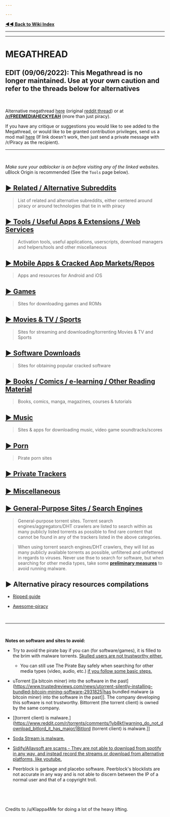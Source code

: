 ```yaml
---

---
```


[**◄◄ Back to Wiki Index**](https://www.reddit.com/r/Piracy/wiki/index)

---

---

# MEGATHREAD

## EDIT (09/06/2022): This Megathread is no longer maintained. Use at your own caution and refer to the threads below for alternatives

&nbsp;

Alternative megathread [here](https://github.com/Igglybuff/awesome-piracy/blob/master/readme.md) (original [reddit thread](https://old.reddit.com/r/Piracy/comments/9nontk/awesome_piracy_a_curated_list_of_awesome_warez/)) or at **[/r/FREEMEDIAHECKYEAH](https://reddit.com/r/FREEMEDIAHECKYEAH/wiki/index)** (more than just piracy).

If you have any critique or suggestions you would like to see added to the Megathread, or would like to be granted contribution privileges, send us a mod mail [here](https://www.reddit.com/message/compose?to=%2Fr%2FPiracy&subject=Megathread%20suggestion) (If link doesn't work, then just send a private message with /r/Piracy as the recipient).

---

&nbsp;

*Make sure your adblocker is on before visiting any of the linked websites*. uBlock Origin is recommended (See the `Tools` page below).

## [► Related / Alternative Subreddits](https://www.reddit.com/r/Piracy/wiki/megathread/related_subreddits)

 > List of related and alternative subreddits, either centered around piracy or around technologies that tie in with piracy

## [► Tools / Useful Apps & Extensions / Web Services](https://www.reddit.com/r/Piracy/wiki/megathread/tools)

 > Activation tools, useful applications, userscripts, download managers and helpers/tools and other miscellaneous

## [► Mobile Apps & Cracked App Markets/Repos](https://www.reddit.com/r/Piracy/wiki/megathread/mobile_apps_and_repos)

 > Apps and resources for Android and iOS

## [► Games](https://reddit.com/r/Piracy/wiki/megathread/games)

 > Sites for downloading games and ROMs

## [► Movies & TV / Sports](https://www.reddit.com/r/Piracy/wiki/megathread/movies_and_tv)

 > Sites for streaming and downloading/torrenting Movies & TV and Sports

## [► Software Downloads](https://www.reddit.com/r/Piracy/wiki/megathread/software_downloads)

 > Sites for obtaining popular cracked software

## [► Books / Comics / e-learning / Other Reading Material](https://reddit.com/r/Piracy/wiki/megathread/reading_material_and_elearning)

 > Books, comics, manga, magazines, courses & tutorials

## [► Music](https://reddit.com/r/Piracy/wiki/megathread/music)

 > Sites & apps for downloading music, video game soundtracks/scores

## [► Porn](https://reddit.com/r/Piracy/wiki/megathread/porn)

 > Pirate porn sites

## [► Private Trackers](https://www.reddit.com/r/Piracy/wiki/guides/private_trackers)

## [► Miscellaneous](https://www.reddit.com/r/Piracy/wiki/megathread/miscellaneous)

## [► General-Purpose Sites / Search Engines](https://reddit.com/r/Piracy/wiki/megathread/general_sites_and_search_engines)

 > General-purpose torrent sites. Torrent search engines/aggregators/DHT crawlers are listed to search within as many publicly listed torrents as possible to find rare content that cannot be found in any of the trackers listed in the above categories.

 >

 > When using torrent search engines/DHT crawlers, they will list as many publicly available torrents as possible, unfiltered and unfettered in regards to viruses. Never use thse to search for software, but when searching for other media types, take some [**preliminary measures**](https://www.reddit.com/r/Piracy/wiki/browsing_and_downloading_guide) to avoid running malware.

## ► **Alternative piracy resources compilations**

+ [Ripped guide](https://ripped.guide/)

+ [Awesome-piracy](https://github.com/Igglybuff/awesome-piracy)

&nbsp;

---

&nbsp;

**Notes on software and sites to avoid:**

+ Try to avoid the pirate bay if you can (for software/games), it is filled to the brim with malware torrents. [Skulled users are not trustworthy either.](https://www.reddit.com/r/Piracy/comments/cxbn33/psa_ransomware_all_current_vegas_pro_17_torrents/)

  + You can still use The Pirate Bay safely when searching for other media types (video, audio, etc.) [if you follow some basic steps.](https://www.reddit.com/r/Piracy/wiki/browsing_and_downloading_guide)

+ uTorrent [[a bitcoin miner) into the software in the past](https://www.trustedreviews.com/news/utorrent-silently-installing-bundled-bitcoin-mining-software-2931825|has bundled malware (a bitcoin miner) into the software in the past]]. The company developing this software is not trustworthy. Bittorrent (the torrent client) is owned by the same company.

+ [[torrent client\) is malware.](https://www.reddit.com/r/torrents/comments/1yb8kf/warning_do_not_download_bitlord_it_has_major/|Bitlord \(torrent client\) is malware.]]

+ [Soda Stream is malware.](https://www.reddit.com/r/Piracy/comments/8q2pg3/anyone_who_can_explain_why_soda_player_is/)

+ [Sidify/Allavsoft are scams - They are not able to download from spotify in any way, and instead record the streams or download from alternative platforms, like youtube.](https://www.reddit.com/r/Piracy/comments/6l2lwh/any_experience_with_sidify/)

+ Peerblock is garbage and placebo software. Peerblock's blocklists are not accurate in any way and is not able to discern between the IP of a normal user and that of a copyright troll.

&nbsp;

&nbsp;

Credits to /u/Klappa4Me for doing a lot of the heavy lifting.

&nbsp;
